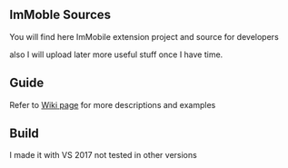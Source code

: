 ## ImMoble Sources

You will find here ImMobile extension project and source for developers

also I will upload later more useful stuff once I have time.

## Guide

Refer to [Wiki page](https://github.com/basharast/ImMobile/wiki/ImLab) for more descriptions and examples

## Build

I made it with VS 2017 not tested in other versions
